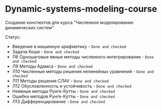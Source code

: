 # Dynamic-systems-modeling-course
Создание конспектов для курса "Численное моделирование динамических систем"

Статус:
* Введение в машинную арифметику - `Done and checked`
* Задача Коши - `Done and checked`
* Л6 Одношаговые явные методы численного интегрирования - `Done and checked`
* Л9 Методы Адамса - `Done and checked`
* Л10 Численные методы решения нелинейных уравнений - `Done and checked`
* Л11 Методы решения СЛАУ - `Done and checked`
* Л12 Обусловленность и устойчивость - `Done and checked`
* Неявные методы Рунге-Кутты - `Done and checked`
* Ошибки методов Рунге-Кутты - `Done and checked`
* Л13 Дифференцирование - `Done and checked`

